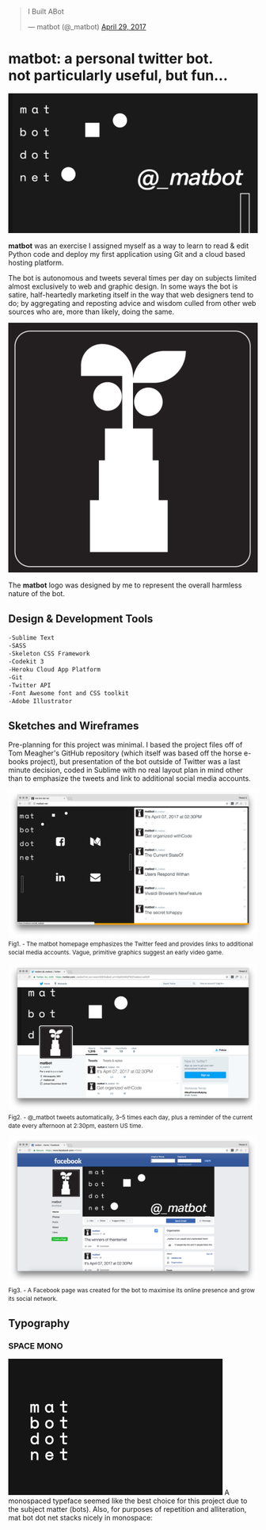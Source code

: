 <blockquote class="twitter-tweet" data-lang="en"><p lang="en" dir="ltr">I Built ABot</p>&mdash; matbot (@_matbot) <a href="https://twitter.com/_matbot/status/858403271345672192">April 29, 2017</a></blockquote>

# matbot: a personal twitter bot.<br>not particularly useful, but fun... #


![Matbot Card](https://github.com/discoform/matbot/blob/master/images/social.png "Matbot Card")

__matbot__ was an exercise I assigned myself as a way to learn to read & edit Python code and deploy my first application using Git and a cloud based hosting platform.

The bot is autonomous and tweets several times per day on subjects limited almost exclusively to web and graphic design. In some ways the bot is satire, half-heartedly marketing itself in the way that web designers tend to do; by aggregating and reposting advice and wisdom culled from other web sources who are, more than likely, doing the same.

![Matbot Logo](https://github.com/discoform/matbot/blob/master/images/bot.png "Matbot Logo")

The __matbot__ logo was designed by me to represent the overall harmless nature of the bot.

## Design & Development Tools

	-Sublime Text
	-SASS
	-Skeleton CSS Framework
	-Codekit 3
	-Heroku Cloud App Platform
	-Git
	-Twitter API
	-Font Awesome font and CSS toolkit
	-Adobe Illustrator


## Sketches and Wireframes

Pre-planning for this project was minimal. I based the project files off of Tom Meagher's GitHub repository (which itself was based off the horse e-books project), but presentation of the bot outside of Twitter was a last minute decision, coded in Sublime with no real layout plan in mind other than to emphasize the tweets and link to additional social media accounts.

![fig.1: mat bot dot net](https://github.com/discoform/matbot/blob/master/images/mat-bot-home.png "fig.1: mat bot dot net")
<small>Fig1. - The matbot homepage emphasizes the Twitter feed and provides links to additional social media accounts. Vague, primitive graphics suggest an early video game.</small>

![fig.2: matbot on Twitter](https://github.com/discoform/matbot/blob/master/images/mat-bot-twitter.png "fig.2: matbot on Twitter")
<small>Fig2. - @_matbot tweets automatically, 3–5 times each day, plus a reminder of the current date every afternoon at 2:30pm, eastern US time.</small>

![fig.3: m5tbot on Facebook](https://github.com/discoform/matbot/blob/master/images/mat-bot-facebook.png "fig.3: m5tbot on Facebook")
<small>Fig3. - A Facebook page was created for the bot to maximise its online presence and grow its social network.</small>

## Typography

### SPACE MONO
![matbot font](https://github.com/discoform/matbot/blob/master/images/font-stack.png "matbot font")
A monospaced typeface seemed like the best choice for this project due to the subject matter (bots). Also, for purposes of repetition and alliteration, mat bot dot net stacks nicely in monospace:
